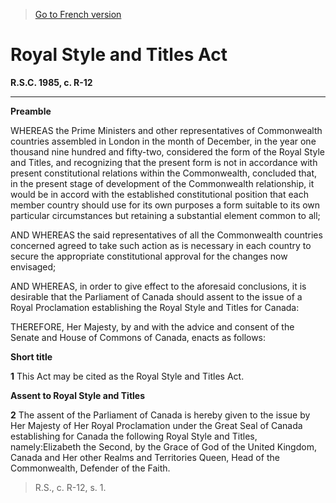 > [Go to French version](/fr/Lois/Lois%20révisées%20du%20Canada/R/R-12.md)

# Royal Style and Titles Act

**R.S.C. 1985, c. R-12**


----------




**Preamble**

WHEREAS the Prime Ministers and other representatives of Commonwealth countries assembled in London in the month of December, in the year one thousand nine hundred and fifty-two, considered the form of the Royal Style and Titles, and recognizing that the present form is not in accordance with present constitutional relations within the Commonwealth, concluded that, in the present stage of development of the Commonwealth relationship, it would be in accord with the established constitutional position that each member country should use for its own purposes a form suitable to its own particular circumstances but retaining a substantial element common to all;

AND WHEREAS the said representatives of all the Commonwealth countries concerned agreed to take such action as is necessary in each country to secure the appropriate constitutional approval for the changes now envisaged;

AND WHEREAS, in order to give effect to the aforesaid conclusions, it is desirable that the Parliament of Canada should assent to the issue of a Royal Proclamation establishing the Royal Style and Titles for Canada:



THEREFORE, Her Majesty, by and with the advice and consent of the Senate and House of Commons of Canada, enacts as follows:






**Short title**

**1** This Act may be cited as the Royal Style and Titles Act.




**Assent to Royal Style and Titles**

**2** The assent of the Parliament of Canada is hereby given to the issue by Her Majesty of Her Royal Proclamation under the Great Seal of Canada establishing for Canada the following Royal Style and Titles, namely:Elizabeth the Second, by the Grace of God of the United Kingdom, Canada and Her other Realms and Territories Queen, Head of the Commonwealth, Defender of the Faith.


> R.S., c. R-12, s. 1.



